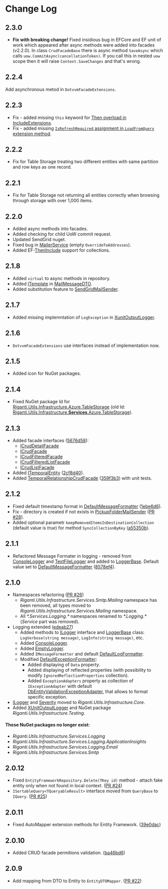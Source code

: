 # Change Log

## 2.3.0
- **Fix with breaking change!** Fixed insidious bug in EFCore and EF unit of work which appeared after async methods were added into facades (v2.2.0). In class `CrudFacadeBase` there is async method `SaveAsync` which calls `uow.CommitAsync(cancellationToken)`. If you call this in nested `uow` scope then it will raise `Context.SaveChanges` and that's wrong.

## 2.2.4
 Add asynchronous metod in `DotvvmFacadeExtensions`.

## 2.2.3
- Fix - added missing `this` keyword for [Then overload in IncludeExtensions](https://github.com/riganti/infrastructure/blob/8055ea6ee4da68276f0429baa674356e3f6ecc64/src/Infrastructure/Riganti.Utils.Infrastructure.EntityFrameworkCore/IncludeExtensions.cs#L19).
- Fix - added missing [`IsRefreshRequired` assignment in `LoadFromQuery` extension method](https://github.com/riganti/infrastructure/blob/8055ea6ee4da68276f0429baa674356e3f6ecc64/src/Infrastructure/Riganti.Utils.Infrastructure.DotVVM/DotvvmFacadeExtensions.cs#L53).

## 2.2.2
- Fix for Table Storage treating two different entities with same partition and row keys as one record.

## 2.2.1
- Fix for Table Storage not returning all entities correctly when browsing through storage with over 1,000 items.

## 2.2.0
- Added async methods into facades.
- Added checking for child UoW commit request.
- Updated SendGrid nuget.
- Fixed bug in [MailerService](https://github.com/riganti/infrastructure/blob/e9e1a848ad492dbd4700dbfde2998f481c4bb287/src/Infrastructure/Riganti.Utils.Infrastructure.Services.Mailing/MailerService.cs) (empty `OverrideToAddresses`).
- Added EF-[ThenInclude](https://github.com/riganti/infrastructure/blob/a7895cce307d00fee515b90fa9742e58b1333164/src/Infrastructure/Riganti.Utils.Infrastructure.EntityFrameworkCore/IncludeExtensions.cs#L19) support for collections.

## 2.1.8
- Added `virtual` to async methods in repository.
- Added [ITemplate](https://github.com/riganti/infrastructure/blob/master/src/Infrastructure/Riganti.Utils.Infrastructure.Services.Mailing/ITemplate.cs) in [MailMessageDTO](https://github.com/riganti/infrastructure/blob/master/src/Infrastructure/Riganti.Utils.Infrastructure.Services.Mailing/MailMessageDTO.cs).
- Added substitution feature to [SendGridMailSender](https://github.com/riganti/infrastructure/blob/master/src/Infrastructure/Riganti.Utils.Infrastructure.Services.SendGrid/Mailing/SendGridMailSender.cs).

## 2.1.7
- Added missing implemntation of `LogException` in [XunitOutputLogger](https://github.com/riganti/infrastructure/blob/master/src/Infrastructure/Riganti.Utils.Infrastructure.Testing/XunitOutputLogger.cs).

## 2.1.6
- `DotvvmFacadeExtensions` use interfaces instead of implementation now.

## 2.1.5
- Added icon for NuGet packages.

## 2.1.4
- Fixed NuGet package Id for [Riganti.Utils.Infrastructure.Azure.TableStorage](https://www.nuget.org/packages/Riganti.Utils.Infrastructure.Azure.TableStorage)
  (old Id: [Riganti.Utils.Infrastructure.**Services**.Azure.TableStorage](https://www.nuget.org/packages/Riganti.Utils.Infrastructure.Services.Azure.TableStorage)).
## 2.1.3
- Added facade interfaces ([5676d58](https://github.com/riganti/infrastructure/commit/5676d5859e6da394c2da86f807b7f64ca7e099e5)):
  - [ICrudDetailFacade](https://github.com/riganti/infrastructure/blob/master/src/Infrastructure/Riganti.Utils.Infrastructure.Services/Facades/ICrudDetailFacade.cs)
  - [ICrudFacade](https://github.com/riganti/infrastructure/blob/master/src/Infrastructure/Riganti.Utils.Infrastructure.Services/Facades/ICrudFacade.cs)
  - [ICrudFilteredFacade](https://github.com/riganti/infrastructure/blob/master/src/Infrastructure/Riganti.Utils.Infrastructure.Services/Facades/ICrudFilteredFacade.cs)
  - [ICrudFilteredListFacade](https://github.com/riganti/infrastructure/blob/master/src/Infrastructure/Riganti.Utils.Infrastructure.Services/Facades/ICrudFilteredListFacade.cs)
  - [ICrudListFacade](https://github.com/riganti/infrastructure/blob/master/src/Infrastructure/Riganti.Utils.Infrastructure.Services/Facades/ICrudListFacade.cs)
- Added [ITemporalEntity](https://github.com/riganti/infrastructure/blob/master/src/Infrastructure/Riganti.Utils.Infrastructure.Core/Entity/ITemporalEntity.cs) ([2cf8d40](https://github.com/riganti/infrastructure/commit/2cf8d4085a0347d09b451eff774c9b928580d0e4)).
- Added [TemporalRelationshipCrudFacade](https://github.com/riganti/infrastructure/blob/master/src/Infrastructure/Riganti.Utils.Infrastructure.Services/Facades/TemporalRelationshipCrudFacade.cs) ([359f3b3](https://github.com/riganti/infrastructure/commit/359f3b33aefb2596227e9c21d359e5f27666f370)) with unit tests.

## 2.1.2
- Fixed default timestamp format in [DefaultMessageFormatter](https://github.com/riganti/infrastructure/blob/master/src/Infrastructure/Riganti.Utils.Infrastructure.Logging/DefaultMessageFormatter.cs)
  ([1ebe6d6](https://github.com/riganti/infrastructure/commit/1ebe6d60163700a9d91afae1dbb4f18502727443)).
- Fix - directory is created if not exists in [PickupFolderMailSender](https://github.com/riganti/infrastructure/blob/master/src/Infrastructure/Riganti.Utils.Infrastructure.Services.Mailing/PickupFolderMailSender.cs)
  ([PR #28](https://github.com/riganti/infrastructure/pull/28)).
- Added optional parametr `keepRemovedItemsInDestinationCollection` (default value is *true*) for method `SyncCollectionByKey` ([a55350b](https://github.com/riganti/infrastructure/commit/a55350be61064c0dada06b71bb7965ea541d7371)).

## 2.1.1
- Refactored Message Formater in logging - removed from
  [ConsoleLogger](https://github.com/riganti/infrastructure/blob/master/src/Infrastructure/Riganti.Utils.Infrastructure.Logging/ConsoleLogger.cs)
  and [TextFileLogger](https://github.com/riganti/infrastructure/blob/master/src/Infrastructure/Riganti.Utils.Infrastructure.Logging/TextFileLogger.cs)
  and added to [LoggerBase](https://github.com/riganti/infrastructure/blob/master/src/Infrastructure/Riganti.Utils.Infrastructure.Logging/LoggerBase.cs).
  Default value set to [DefaultMessageFormatter](https://github.com/riganti/infrastructure/blob/master/src/Infrastructure/Riganti.Utils.Infrastructure.Logging/DefaultMessageFormatter.cs)
  ([8578ef4](https://github.com/riganti/infrastructure/commit/8578ef4068c4ecf4b20b25b74c0b74062961e6d7)).

## 2.1.0
- Namespaces refactoring ([PR #26](https://github.com/riganti/infrastructure/pull/26))
  - *Riganti.Utils.Infrastructure.Services.Smtp.Mailing* namespace has been removed, all types moved to *Riganti.Utils.Infrastructure.Services.Mailing* namespace.
  - All *\*.Services.Logging.\** namespaces renamed to *\*.Logging.\** (*Service* part was removed).
- Logging extended ([edeab27](https://github.com/riganti/infrastructure/commit/edeab27e25e669ebc8588d13a1c35f599f3e878a))
  - Added methods to [ILogger](https://github.com/riganti/infrastructure/blob/edeab27e25e669ebc8588d13a1c35f599f3e878a/src/Infrastructure/Riganti.Utils.Infrastructure.Logging/ILogger.cs)
  interface and [LoggerBase](https://github.com/riganti/infrastructure/blob/edeab27e25e669ebc8588d13a1c35f599f3e878a/src/Infrastructure/Riganti.Utils.Infrastructure.Logging/LoggerBase.cs)
  class: `LogVerbose(string message)`, `LogInfo(string message)`, etc.
  - Added [ConsoleLogger](https://github.com/riganti/infrastructure/blob/edeab27e25e669ebc8588d13a1c35f599f3e878a/src/Infrastructure/Riganti.Utils.Infrastructure.Logging/ConsoleLogger.cs).
  - Added [EmptyLogger](https://github.com/riganti/infrastructure/blob/edeab27e25e669ebc8588d13a1c35f599f3e878a/src/Infrastructure/Riganti.Utils.Infrastructure.Logging/EmptyLogger.cs).
  - Added `IMessageFormatter` and default [DefaultLogFormatter](https://github.com/riganti/infrastructure/blob/edeab27e25e669ebc8588d13a1c35f599f3e878a/src/Infrastructure/Riganti.Utils.Infrastructure.Logging/DefaultLogFormatter.cs).
  - Modified [DefaultExceptionFormatter](https://github.com/riganti/infrastructure/blob/edeab27e25e669ebc8588d13a1c35f599f3e878a/src/Infrastructure/Riganti.Utils.Infrastructure.Logging/DefaultExceptionFormatter.cs):
    - Added displaying of `Data` property.
    - Added displaying of reflected properties (with possibility to modify `IgnoredReflectionProperties` collection).
    - Added `ExceptionAdapters` property as collection of `IExceptionAdapter` with default [DbEntityValidationExceptionAdapter](https://github.com/riganti/infrastructure/blob/edeab27e25e669ebc8588d13a1c35f599f3e878a/src/Infrastructure/Riganti.Utils.Infrastructure.Logging/DbEntityValidationExceptionAdapter.cs), that allows to format specific exception.
- [ILogger](https://github.com/riganti/infrastructure/blob/c4567ad51b1b7b095399dec5c6d9e8a65273934b/src/Infrastructure/Riganti.Utils.Infrastructure.Core/Logging/ILogger.cs)
  and [Severity](https://github.com/riganti/infrastructure/blob/c4567ad51b1b7b095399dec5c6d9e8a65273934b/src/Infrastructure/Riganti.Utils.Infrastructure.Core/Logging/Severity.cs)
  moved to *Riganti.Utils.Infrastructure.Core*.
- Added [XUnitOutputLogger](https://github.com/riganti/infrastructure/blob/e612747531e83efd622dbd7389c5ed83ecaa53d1/src/Infrastructure/Riganti.Utils.Infrastructure.Testing/Riganti.Utils.Infrastructure.Testing.csproj)
  and NuGet package *Riganti.Utils.Infrastructure.Testing*.

#### These NuGet packages no longer exist:
- *Riganti.Utils.Infrastructure.Services.Logging*
- *Riganti.Utils.Infrastructure.Services.Logging.ApplicationInsights*
- *Riganti.Utils.Infrastructure.Services.Logging.Email*
- *Riganti.Utils.Infrastructure.Services.Smtp*

## 2.0.12
- Fixed `EntityFrameworkRepository.Delete(TKey id)` method - attach fake entity only when not found in local context. ([PR #24](https://github.com/riganti/infrastructure/pull/24))
- `ISortableQuery<TQueryableResult>` interface moved from `QueryBase` to `IQuery`. ([PR #25](https://github.com/riganti/infrastructure/pull/25))

## 2.0.11
- Fixed AutoMapper extension methods for Entity Framework. ([39e0dac](https://github.com/riganti/infrastructure/commit/39e0dac10ee5a3317eb84124302dae801b0b1227))

## 2.0.10
- Added CRUD facade permitions validation. ([ba46bd6](https://github.com/riganti/infrastructure/commit/ba46bd6eeef08df2c322539da701287bcb905748))

## 2.0.9
- Add mapping from DTO to Entity to `EntityDTOMapper`. ([PR #22](https://github.com/riganti/infrastructure/pull/22))
